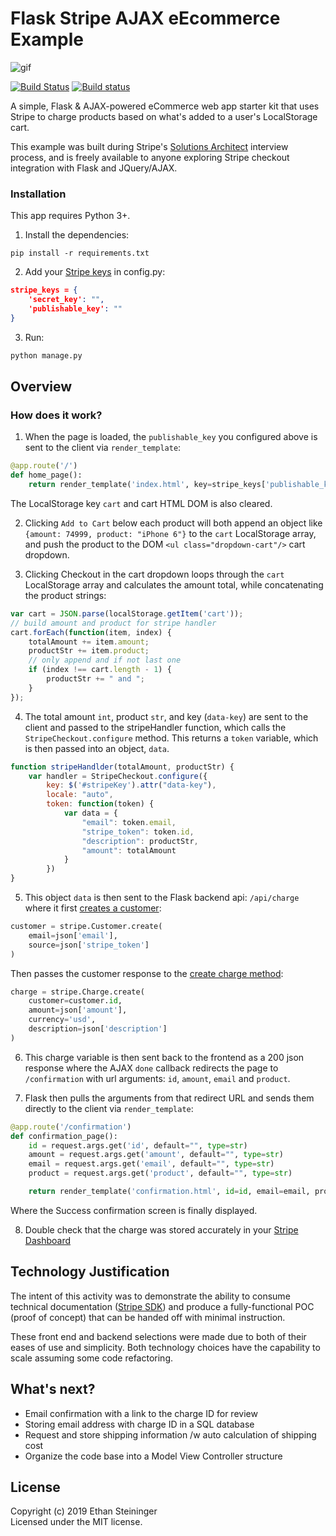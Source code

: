 # Flask Stripe AJAX eEcommerce Example

![gif](https://i.imgur.com/jvwrlKd.gif)

[![Build Status](http://img.shields.io/travis/shama/gaze.svg)](https://travis-ci.org/shama/gaze) [![Build status](https://ci.appveyor.com/api/projects/status/vtx65w9eg511tgo4)](https://ci.appveyor.com/project/shama/gaze)

A simple, Flask & AJAX-powered eCommerce web app starter kit that uses Stripe to charge products based on what's added to a user's LocalStorage cart.

This example was built during Stripe's [Solutions Architect](https://stripe.com/jobs/listing/solutions-architect/1156461) interview process, and is freely available to anyone exploring Stripe checkout integration with Flask and JQuery/AJAX.

### Installation

This app requires Python 3+.

1. Install the dependencies:

```shell
pip install -r requirements.txt
```

2. Add your [Stripe keys](https://stripe.com/docs/testing) in config.py:

``` json
stripe_keys = {
    'secret_key': "",
    'publishable_key': ""
}
```

3. Run:

```python
python manage.py
```

## Overview

### How does it work?

1. When the page is loaded, the `publishable_key` you configured above is sent to the client via `render_template`:
``` python
@app.route('/')
def home_page():
    return render_template('index.html', key=stripe_keys['publishable_key'])
```
The LocalStorage key `cart` and cart HTML DOM is also cleared.

2. Clicking `Add to Cart` below each product will both append an object like `{amount: 74999, product: "iPhone 6"}` to the `cart` LocalStorage array, and push the product to the DOM `<ul class="dropdown-cart"/>` cart dropdown.

3. Clicking Checkout in the cart dropdown loops through the `cart` LocalStorage array and calculates the amount total, while concatenating the product strings:

``` javascript
var cart = JSON.parse(localStorage.getItem('cart'));
// build amount and product for stripe handler
cart.forEach(function(item, index) {
    totalAmount += item.amount;
    productStr += item.product;
    // only append and if not last one
    if (index !== cart.length - 1) {
        productStr += " and ";
    }
});
```
4. The total amount `int`, product `str`, and key (`data-key`) are sent to the client and passed to the stripeHandler function, which calls the `StripeCheckout.configure` method. This returns a `token` variable, which is then passed into an object, `data`.

``` javascript
function stripeHandlder(totalAmount, productStr) {
    var handler = StripeCheckout.configure({
        key: $('#stripeKey').attr("data-key"),
        locale: "auto",
        token: function(token) {
            var data = {
                "email": token.email,
                "stripe_token": token.id,
                "description": productStr,
                "amount": totalAmount
            }
        })
}
```

5. This object `data` is then sent to the Flask backend api: `/api/charge` where it first [creates a customer](https://stripe.com/docs/api/customers/create):

``` python
customer = stripe.Customer.create(
    email=json['email'],
    source=json['stripe_token']
)
```
Then passes the customer response to the [create charge method](https://stripe.com/docs/api/charges/create):

``` python
charge = stripe.Charge.create(
    customer=customer.id,
    amount=json['amount'],
    currency='usd',
    description=json['description']
)
```

6. This charge variable is then sent back to the frontend as a 200 json response where the AJAX `done` callback redirects the page to `/confirmation` with url arguments: `id`, `amount`, `email` and `product`.

7. Flask then pulls the arguments from that redirect URL and sends them directly to the client via `render_template`:

``` python
@app.route('/confirmation')
def confirmation_page():
    id = request.args.get('id', default="", type=str)
    amount = request.args.get('amount', default="", type=str)
    email = request.args.get('email', default="", type=str)
    product = request.args.get('product', default="", type=str)

    return render_template('confirmation.html', id=id, email=email, product=product, amount=amount)
```

Where the Success confirmation screen is finally displayed.

8. Double check that the charge was stored accurately in your [Stripe Dashboard](https://dashboard.stripe.com/test/payments)


## Technology Justification

The intent of this activity was to demonstrate the ability to consume technical documentation ([Stripe SDK](https://stripe.com/docs/libraries)) and produce a fully-functional POC (proof of concept) that can be handed off with minimal instruction.

These front end and backend selections were made due to both of their eases of use and simplicity. Both technology choices have the capability to scale assuming some code refactoring.

## What's next?

* Email confirmation with a link to the charge ID for review
* Storing email address with charge ID in a SQL database
* Request and store shipping information /w auto calculation of shipping cost
* Organize the code base into a Model View Controller structure


## License
Copyright (c) 2019 Ethan Steininger  
Licensed under the MIT license.
